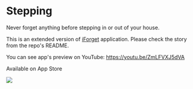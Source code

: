 # Stepping
Never forget anything before stepping in or out of your house.

This is an extended version of [iForget](https://github.com/nesimtunc/iForget) application. Please check the story from the repo's README.

You can see app's preview on YouTube: https://youtu.be/ZmLFVXJ5dVA

Available on App Store

[![](https://developer.apple.com/app-store/marketing/guidelines/images/badge-example-preferred_2x.png)](https://apps.apple.com/app/stepping-in-out/id1532999659)
